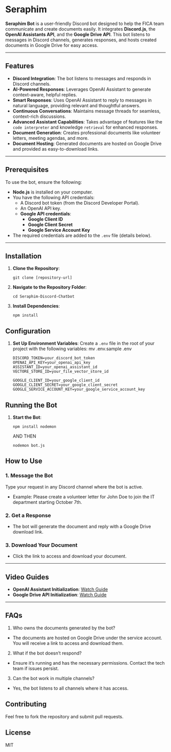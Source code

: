 # Seraphim  

**Seraphim Bot** is a user-friendly Discord bot designed to help the FICA team communicate and create documents easily. It integrates **Discord.js**, the **OpenAI Assistants API**, and the **Google Drive API**. This bot listens to messages in Discord channels, generates responses, and hosts created documents in Google Drive for easy access.  

---

## Features  

- **Discord Integration**: The bot listens to messages and responds in Discord channels.  
- **AI-Powered Responses**: Leverages OpenAI Assistant to generate context-aware, helpful replies.  
- **Smart Responses**: Uses OpenAI Assistant to reply to messages in natural language, providing relevant and thoughtful answers.  
- **Continuous Conversations**: Maintains message threads for seamless, context-rich discussions.  
- **Advanced Assistant Capabilities**: Takes advantage of features like the `code interpreter` and knowledge `retrieval` for enhanced responses.  
- **Document Generation**: Creates professional documents like volunteer letters, meeting agendas, and more.  
- **Document Hosting**: Generated documents are hosted on Google Drive and provided as easy-to-download links.  

---

## Prerequisites  

To use the bot, ensure the following:  
- **Node.js** is installed on your computer.  
- You have the following API credentials:  
  - A Discord bot token (from the Discord Developer Portal).  
  - An OpenAI API key.  
  - **Google API credentials**:  
    - **Google Client ID**  
    - **Google Client Secret**  
    - **Google Service Account Key**
- The required credentials are added to the `.env` file (details below).  

---

## Installation

1. **Clone the Repository**:
   ```
   git clone [repository-url]
   ```
2. **Navigate to the Repository Folder**:
   ```
   cd Seraphim-Discord-Chatbot
   ```
3. **Install Dependencies**:
   ```
   npm install
   ```

## Configuration

1. **Set Up Environment Variables**:
   Create a `.env` file in the root of your project with the following variables:
   mv .env.sample .env 
   ```
   DISCORD_TOKEN=your_discord_bot_token
   OPENAI_API_KEY=your_openai_api_key
   ASSISTANT_ID=your_openai_assistant_id
   VECTORE_STORE_ID=your_file_vector_store_id
   
   GOOGLE_CLIENT_ID=your_google_client_id
   GOOGLE_CLIENT_SECRET=your_google_client_secret
   GOOGLE_SERVICE_ACCOUNT_KEY=your_google_service_account_key
   ```

## Running the Bot

1. **Start the Bot**:
   ```
   npm install nodemon
   ```
   AND THEN
   ```
   nodemon bot.js
   ```

## How to Use  

### **1. Message the Bot**  
Type your request in any Discord channel where the bot is active.  
- Example: Please create a volunteer letter for John Doe to join the IT department starting October 7th.
### **2. Get a Response**  
- The bot will generate the document and reply with a Google Drive download link.  
### **3. Download Your Document**  
- Click the link to access and download your document.  

---

## Video Guides  

- **OpenAI Assistant Initialization**: [Watch Guide](https://youtu.be/5TU_wOC0dmw)  
- **Google Drive API Initialization**: [Watch Guide](https://www.youtube.com/watch?v=1y0-IfRW114&t=759s)  

---

## FAQs

1. Who owns the documents generated by the bot?
- The documents are hosted on Google Drive under the service account. You will receive a link to access and download them.

2. What if the bot doesn’t respond?
- Ensure it’s running and has the necessary permissions. Contact the tech team if issues persist.

3. Can the bot work in multiple channels?
- Yes, the bot listens to all channels where it has access.


## Contributing

Feel free to fork the repository and submit pull requests.

## License

MIT
